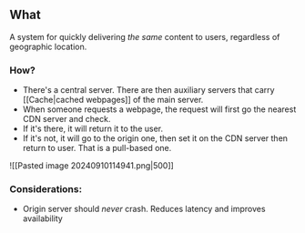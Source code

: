 ## What
A system for quickly delivering *the same* content to users, regardless of geographic location.

### How?
- There's a central server. There are then auxiliary servers that carry [[Cache|cached webpages]] of the main server. 
- When someone requests a webpage, the request will first go the nearest CDN server and check. 
- If it's there, it will return it to the user.
- If it's not, it will go to the origin one, then set it on the CDN server then return to user. That is a pull-based one.

![[Pasted image 20240910114941.png|500]]

### Considerations:
- Origin server should *never* crash. Reduces latency and improves availability